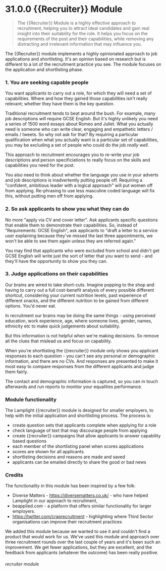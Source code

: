 # 31.0.0 {{Recruiter}} Module

> The {{Recruiter}} Module is a highly effective approach to recruitment, helping you to attract ideal candidates and gain real insight into their suitability for the role. It helps you focus on the requirements of the post and their capabilities, while removing any distracting and irrelevant information that may influence you.

The {{Recruiter}} module implements a highly opinionated approach to job applications and shortlisting. 
It's an opinion based on research but is different to a lot of the recruitment practice you see.
The module focuses on the application and shortlisting phase.

### 1. You are seeking capable people

You want applicants to carry out a role, for which they will need a set of capabilities.
Where and how they gained those capabilities isn't really relevant; whether they have them is the 
key question.

Traditional recruitment tends to beat around the bush.  For example, many job descriptions will require
GCSE English.  But it's highly unlikely you need a series of 1500 word essays about Romeo and Juliet.
What you actually need is someone who can write clear, engaging and empathetic letters / emails / tweets.
So why not ask for that?  By requiring a particular qualification when what you actually want is a particular
set of capabilities, you may be excluding a set of people who could do the job *really well*.

This approach to recruitment encourages you to re-write your job descriptions and person specificiations
to really focus on the skills and capabilities you need for the post.

You also need to think about whether the language you use in your adverts and job descriptions is 
inadvertently putting people off.  Requiring a "confident, ambitious leader with a logical approach"
will put women off from applying.  Re-phrasing to use less masculine coded language will fix this, 
without putting men off from applying.

### 2. So ask applicants to show you what they can do

No more "apply via CV and cover letter". Ask applicants specific questions that enable them to demonstrate
their capabilities.  So, instead of "Requirements: GCSE English", ask applicants to 
"draft a letter to a service user explaining because they've missed the last three appointments, we won't be 
able to see them again unless they are referred again."

You may find that applicants who were excluded from school and didn't get GCSE English will write 
just the sort of letter that you want to send - and they'll have the opportunity to show you they can.


### 3. Judge applications on their capabilities

Our brains are wired to take short-cuts.  Imagine popping to the shop and having to carry out a full
cost-benefit analysis of every possible different shortcut, considering your current nutrition levels,
past experience of different snacks, and the different nutrition to be gained from different options.
You'd never eat.

In recruitment our brains may be doing the same things - using perceived education, work experience, age, 
where someone lives, gender, names, ethnicity etc to make quick judgements about suitability.

But this information is not helpful when we're making decisions.  So remove all the clues that mislead us and focus on capability.

When you're shortlisting the {{recruiter}} module only shows you applicant responses to each question - you 
can't see any personal or demographic information, and there are no CVs.  And responses are presented
to make it most easy to compare responses from the different applicants and judge them fairly.

The contact and demographic information is captured, so you can in touch afterwards and run reports
to monitor your equalities performance.


### Module functionality

The Lamplight {{recruiter}} module is designed for smaller employers, to help with the initial
application and shortlisting process.  The process is:

 - create question sets that applicants complete when applying for a role
 - check language of text that may discourage people from applying
 - create {{recruiter}} campaigns that allow applicants to answer capability based questions
 - each member of the shortlisting panel when scores applications
 - scores are shown for all applicants
 - shortlisting decisions and reasons are made and saved
 - applicants can be emailed directly to share the good or bad news


### Credits

The functionality in this module has been inspired by a few folk:
 - Diverse Matters - https://diversematters.co.uk/ - who have helped Lamplight in our approach to 
 recruitment,
 - beapplied.com - a platform that offers similar functionality for larger employers.
 - https://twitter.com/craprecruitment - highlighting where Third Sector organisations 
can improve their recruitment practices

We added this module because we wanted to use it and couldn't find a product that would work
for us.  We've used this module and approach over three recruitment rounds over the last couple
of years and it's been such an improvement.  We get fewer applications, but they are excellent,
and the feedback from applicants (whatever the outcome) has been really positive.


###### recruiter module
